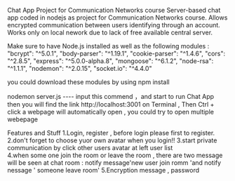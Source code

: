 Chat App Project for Communication Networks course
Server-based chat app coded in nodejs as project for Communication Networks course. Allows encrypted communication between users identifying through an account. Works only on local nework due to lack of free available central server.

Make sure to have Node.js installed as well as the following modules :
    "bcrypt": "^5.0.1",
    "body-parser": "^1.19.1",
    "cookie-parser": "^1.4.6",
    "cors": "^2.8.5",
    "express": "^5.0.0-alpha.8",
    "mongoose": "^6.1.2",
    "node-rsa": "^1.1.1",
    "nodemon": "^2.0.15",
    "socket.io": "^4.4.0"

you could download these modules by using npm install 

nodemon server.js   ---- input this commend ，and start to run Chat App
then you will find the link http://localhost:3001  on Terminal   , Then  Ctrl + click 
a webpage will automatically open , you could try to  open multiple webepage

Features and Stuff
1.Login, register , before login please first to register. 
2.don't forget to choose yuor own avatar when you login!!
3.start private communication by click other users avatar at left user list  
4.when some one join the room or leave the room , there are  two message will be seen at chat room :
notify message'new user join romm 'and notify nessage ' someone leave room'
5.Encryption message , password 
